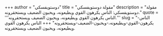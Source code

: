 +++
author = "دوستويفسكي"
title = "مقولة دوستويفسكي"
description = "مقولة دوستويفسكي: الناس يكرهون القوي ويطيعونه، ويحبون الضعيف ويستحقرونه."
quote = '''الناس يكرهون القوي ويطيعونه، ويحبون الضعيف ويستحقرونه.'''
slug = "الناس-يكرهون-القوي-ويطيعونه،-ويحبون-الضعيف-ويستحقرونه"
+++
الناس يكرهون القوي ويطيعونه، ويحبون الضعيف ويستحقرونه.
